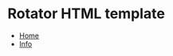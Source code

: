 # Rotator HTML template

- [Home](https://kamuz.github.io/rotator/index.html)
- [Info](https://kamuz.github.io/rotator/info.html)